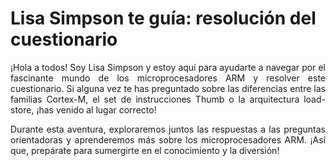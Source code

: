 # Lisa Simpson te guía: resolución del cuestionario

<!DOCTYPE html>
<html>
<head>
<style>
  p {
    text-align: justify;
  }
</style>
</head>
<body>

<p>¡Hola a todos! Soy Lisa Simpson y estoy aquí para ayudarte a navegar por el fascinante mundo de los microprocesadores ARM y resolver este cuestionario. Si alguna vez te has preguntado sobre las diferencias entre las familias Cortex-M, el set de instrucciones Thumb o la arquitectura load-store, ¡has venido al lugar correcto!</p>

<p>Durante esta aventura, exploraremos juntos las respuestas a las preguntas orientadoras y aprenderemos más sobre los microprocesadores ARM. ¡Así que, prepárate para sumergirte en el conocimiento y la diversión!</p>

</body>
</html>
